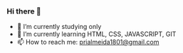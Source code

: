 ### Hi there 👋


- 🔭 I’m currently studying only
- 🌱 I’m currently learning HTML, CSS, JAVASCRIPT, GIT
- 📫 How to reach me: prialmeida1801@gmail.com


